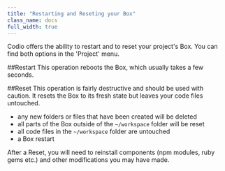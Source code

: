 ```yaml
---
title: "Restarting and Reseting your Box"
class_name: docs
full_width: true
---
```


Codio offers the ability to restart and to reset your project's Box. You can find both options in the 'Project' menu.

##Restart
This operation reboots the Box, which usually takes a few seconds.

##Reset 
This operation is fairly destructive and should be used with caution. It resets the Box to its fresh state but leaves your code files untouched.

- any new folders or files that have been created will be deleted
- all parts of the Box outside of the `~/workspace` folder will be reset
- all code files in the `~/workspace` folder are untouched
- a Box restart

After a Reset, you will need to reinstall components (npm modules, ruby gems etc.) and other modifications you may have made.


